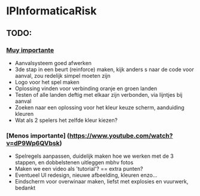 # IPInformaticaRisk

## TODO:

### [Muy importante](https://www.youtube.com/watch?v=dQw4w9WgXcQ)
- Aanvalsysteem goed afwerken
- 3de stap in een beurt (reinforce) maken, kijk anders s naar de code voor aanval, zou redelijk simpel moeten zijn
- Logo voor het spel maken
- Oplossing vinden voor verbinding oranje en groen landen
- Testen of alle landen deftig met elkaar zijn verbonden, via lijntjes bij aanval
- Zoeken naar een oplossing voor het kleur keuze scherm, aanduiding kleuren
- Wat als 2 spelers het zelfde kleur kiezen?

### [Menos importante] (https://www.youtube.com/watch?v=dP9Wp6QVbsk)
- Spelregels aanpassen, duidelijk maken hoe we werken met de 3 stappen, en dobbelstenen uitleggen mbhv fotos
- Maken we een video als 'tutorial'? == extra punten?
- Eventueel UI redesign, nieuwe afbeelding, kleuren enzo...
- Eindscherm voor overwinaar maken, liefst met explosies en vuurwerk, bedankt
